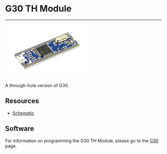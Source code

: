 # G30 TH Module
---
![G30 TH board](images/g30th.jpg)

A through-hole version of G30.

## Resources

* [Schematic](http://files.ghielectronics.com/downloads/Schematics/Systems/G30%20TH%20Rev%201.0%20Schematic.pdf)


## Software

For information on programming the G30 TH Module, please go to the [G30](../core/g30.md) page.
